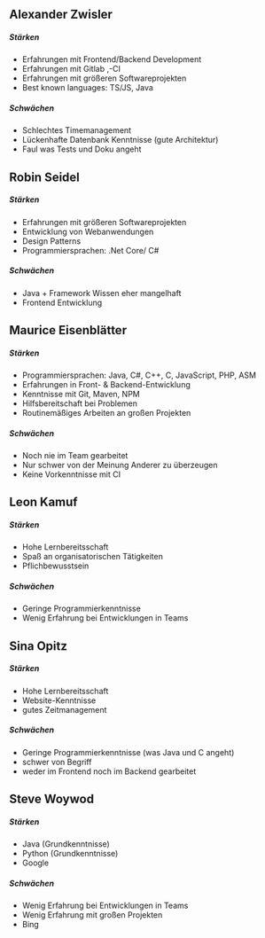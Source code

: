 ## Alexander Zwisler
##### Stärken
- Erfahrungen mit Frontend/Backend Development
- Erfahrungen mit Gitlab ,-CI
- Erfahrungen mit größeren Softwareprojekten
- Best known languages: TS/JS, Java

##### Schwächen
- Schlechtes Timemanagement
- Lückenhafte Datenbank Kenntnisse (gute Architektur)
- Faul was Tests und Doku angeht

## Robin Seidel
##### Stärken
- Erfahrungen mit größeren Softwareprojekten
- Entwicklung von Webanwendungen
- Design Patterns
- Programmiersprachen: .Net Core/ C#

##### Schwächen
- Java + Framework Wissen eher mangelhaft
- Frontend Entwicklung

## Maurice Eisenblätter
##### Stärken
- Programmiersprachen: Java, C#, C++, C, JavaScript, PHP, ASM
- Erfahrungen in Front- & Backend-Entwicklung
- Kenntnisse mit Git, Maven, NPM
- Hilfsbereitschaft bei Problemen
- Routinemäßiges Arbeiten an großen Projekten

##### Schwächen
- Noch nie im Team gearbeitet
- Nur schwer von der Meinung Anderer zu überzeugen
- Keine Vorkenntnisse mit CI

## Leon Kamuf
##### Stärken
- Hohe Lernbereitsschaft
- Spaß an organisatorischen Tätigkeiten
- Pflichbewusstsein

##### Schwächen
- Geringe Programmierkenntnisse
- Wenig Erfahrung bei Entwicklungen in Teams

## Sina Opitz
##### Stärken
- Hohe Lernbereitsschaft
- Website-Kenntnisse
- gutes Zeitmanagement

##### Schwächen
- Geringe Programmierkenntnisse (was Java und C angeht)
- schwer von Begriff
- weder im Frontend noch im Backend gearbeitet


## Steve Woywod
##### Stärken
- Java (Grundkenntnisse)
- Python (Grundkenntnisse)
- Google

##### Schwächen
- Wenig Erfahrung bei Entwicklungen in Teams
- Wenig Erfahrung mit großen Projekten
- Bing
